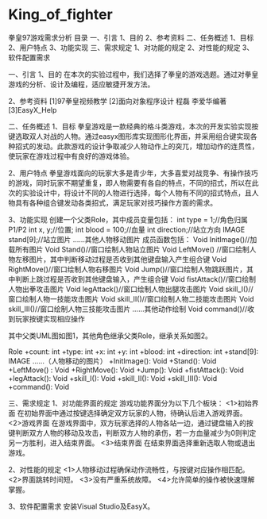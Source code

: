 # King_of_fighter
拳皇97游戏需求分析
目录
一、引言
1、目的
2、参考资料
二、任务概述
1、目标
2、用户特点
3、功能实现
三、需求规定
1、对功能的规定
2、对性能的规定
3、软件配置需求

一、引言
1、目的
在本次的实验过程中，我们选择了拳皇的游戏选题。通过对拳皇游戏的分析、设计及编程，适应敏捷开发方法。

2、参考资料
[1]97拳皇视频教学
[2]面向对象程序设计 程磊 李爱华编著
[3]EasyX_Help

二、任务概述
1、目标
拳皇游戏是一款经典的格斗类游戏，本次的开发实验实现按键选取双人对战的人物。通过easyx图形库实现图形化界面，并采用组合键实现各种招式的发动。此款游戏的设计争取减少人物动作上的突兀，增加动作的连贯性，使玩家在游戏过程中有良好的游戏体验。

2、用户特点
拳皇游戏面向的玩家大多是青少年，大多喜爱对战竞争、有操作技巧的游戏，同时玩家不期望重复，即人物需要有各自的特点，不同的招式，所以在此次的实验设计中，将设计不同的人物进行选择，每个人物有不同的招式特点，且人物具有各种组合键发动各类招式，满足玩家对技巧操作方面的需求。

3、功能实现
创建一个父类Role，其中成员变量包括：
int type = 1;//角色归属P1/P2
int x, y;//位置;
int blood = 100;//血量
int direction;//站立方向
IMAGE stand[9];//站立图片
……其他人物移动图片
成员函数包括：
Void InitImage()//加载所有图片
Void Stand()//窗口绘制人物站立图片
Void LeftMove() //窗口绘制人物左移图片，其中判断移动过程是否收到其他键盘输入产生组合键
Void RightMove()//窗口绘制人物右移图片
Void Jump()//窗口绘制人物跳跃图片，其中判断上跳过程是否收到其他键盘输入，产生组合键
Void fistAttack()//窗口绘制人物出拳攻击图片
Void legAttack()//窗口绘制人物出腿攻击图片
Void skill_I()//窗口绘制人物一技能攻击图片
Void skill_II()//窗口绘制人物二技能攻击图片
Void skill_III()//窗口绘制人物三技能攻击图片
……其他动作绘制
Void command()//收到玩家按键实现相应操作

其中父类UML图如图1，其他角色继承父类Role，继承关系如图2。


Role
+count: int
+type: int
+x: int
+y: int
+blood: int
+direction: int
+stand[9]: IMAGE
……（人物移动的图片）
+InitImage(): Void
+Stand(): Void
+LeftMove() : Void
+RightMove(): Void
+Jump(): Void
+fistAttack(): Void
+legAttack(): Void
+skill_I(): Void
+skill_II(): Void
+skill_III(): Void
+command(): Void

三、需求规定
1、对功能界面的规定
游戏功能界面分为以下几个板块：
<1>初始界面
在初始界面中通过按键选择确定双方玩家的人物，待确认后进入游戏界面。
<2>游戏界面
在游戏界面中，双方玩家选择的人物各站一边，通过键盘输入的按键判断双方人物的移动及攻击，判断双方人物的承伤，若一方血量减少为0则判定另一方胜利，进入结束界面。
<3>结束界面
在结束界面选择重新选取人物或退出游戏。

2、对性能的规定
<1>人物移动过程确保动作流畅性，与按键对应操作相匹配。
<2>界面跳转时间短。
<3>没有严重系统故障。
<4>允许简单的操作被快速理解掌握。

3、软件配置需求
安装Visual Studio及EasyX。
